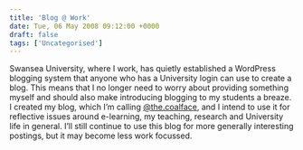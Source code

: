 ```yaml
---
title: 'Blog @ Work'
date: Tue, 06 May 2008 09:12:00 +0000
draft: false
tags: ['Uncategorised']
---
```


Swansea University, where I work, has quietly established a WordPress blogging system that anyone who has a University login can use to create a blog. This means that I no longer need to worry about providing something myself and should also make introducing blogging to my students a breaze. I created my blog, which I’m calling [@the.coalface](http://blog.swansea.ac.uk/blog/eechris/), and I intend to use it for reflective issues around e-learning, my teaching, research and University life in general. I’ll still continue to use this blog for more generally interesting postings, but it may become less work focussed.